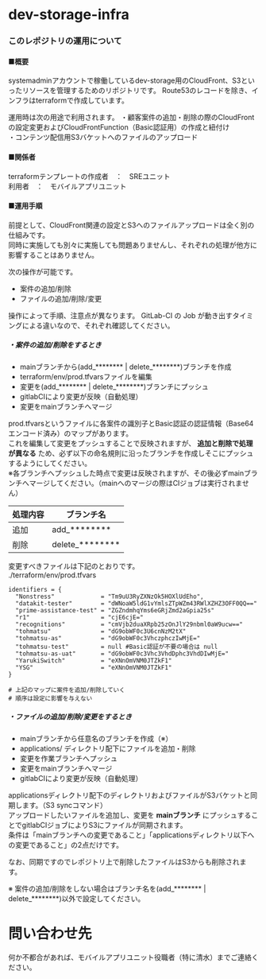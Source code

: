 # dev-storage-infra

### このレポジトリの運用について

#### ■概要
systemadminアカウントで稼働しているdev-storage用のCloudFront、S3といったリソースを管理するためのリポジトリです。
Route53のレコードを除き、インフラはterraformで作成しています。

運用時は次の用途で利用されます。
・顧客案件の追加・削除の際のCloudFrontの設定変更およびCloudFrontFunction（Basic認証用）の作成と紐付け  
・コンテンツ配信用S3バケットへのファイルのアップロード  

#### ■関係者
terraformテンプレートの作成者　：　SREユニット  
利用者　：　モバイルアプリユニット

#### ■運用手順
前提として、CloudFront関連の設定とS3へのファイルアップロードは全く別の仕組みです。  
同時に実施しても別々に実施しても問題ありませんし、それぞれの処理が他方に影響することはありません。

次の操作が可能です。

- 案件の追加/削除
- ファイルの追加/削除/変更

操作によって手順、注意点が異なります。
GitLab-CI の Job が動き出すタイミングによる違いなので、それぞれ確認してください。

##### ・案件の追加/削除をするとき

 - mainブランチから(add_******** | delete_********)ブランチを作成
 - terraform/env/prod.tfvarsファイルを編集
 - 変更を(add_******** | delete_********)ブランチにプッシュ
 - gitlabCIにより変更が反映（自動処理）
 - 変更をmainブランチへマージ

prod.tfvarsというファイルに各案件の識別子とBasic認証の認証情報（Base64エンコード済み）のマップがあります。  
これを編集して変更をプッシュすることで反映されますが、 **追加と削除で処理が異なる** ため、必ず以下の命名規則に沿ったブランチを作成しそこにプッシュするようにしてください。  
※各ブランチへプッシュした時点で変更は反映されますが、その後必ずmainブランチへマージしてください。（mainへのマージの際はCIジョブは実行されません）

| 処理内容 | ブランチ名 |
| ---- | ---- |
| 追加 | add_******** |
| 削除 | delete_******** |
  

変更すべきファイルは下記のとおりです。  
./terraform/env/prod.tfvars

```shell
identifiers = {
  "Nonstress"             = "Tm9uU3RyZXNzOk5HOXlUdEho",
  "datakit-tester"        = "dWNoaW5ldG1vYmlsZTpWZm43RWlXZHZ3OFF0QQ=="
  "prime-assistance-test" = "ZGZndmhqYms6eGRjZmd2aGpia25s"
  "r1"                    = "cjE6cjE="
  "recognitions"          = "cmVjb2duaXRpb25zOnJlY29nbml0aW9ucw=="
  "tohmatsu"              = "dG9obWF0c3U6cnNzM2tX"
  "tohmatsu-as"           = "dG9obWF0c3VhczphczIwMjE="
  "tohmatsu-test"         = null #Basic認証が不要の場合は null
  "tohmatsu-as-uat"       = "dG9obWF0c3Vhc3VhdDphc3VhdDIwMjE="
  "YarukiSwitch"          = "eXNnOmVNM0JTZkF1"
  "YSG"                   = "eXNnOmVNM0JTZkF1"
}

# 上記のマップに案件を追加/削除していく
# 順序は設定に影響を与えない
```

##### ・ファイルの追加/削除/変更をするとき

 - mainブランチから任意名のブランチを作成（※）
 - applications/ ディレクトリ配下にファイルを追加・削除
 - 変更を作業ブランチへプッシュ
 - 変更をmainブランチへマージ
 - gitlabCIにより変更が反映（自動処理）

applicationsディレクトリ配下のディレクトリおよびファイルがS3バケットと同期します。（S3 syncコマンド）  
アップロードしたいファイルを追加し、変更を **mainブランチ** にプッシュすることでgitlabCIジョブによりS3にファイルが同期されます。  
条件は「mainブランチへの変更であること」「applicationsディレクトリ以下への変更であること」の2点だけです。

なお、同期ですのでレポジトリ上で削除したファイルはS3からも削除されます。

※ 案件の追加/削除をしない場合はブランチ名を(add_******** | delete_********)以外で設定してください。


# 問い合わせ先

何か不都合があれば、モバイルアプリユニット役職者（特に清水）までご連絡ください。